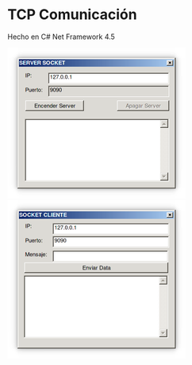 # TCP Comunicación
Hecho en C# Net Framework 4.5

![Servidor](https://raw.githubusercontent.com/RicardoValladares/Csharp/main/4%20TCP%20Servidor%20y%20Cliente/SocketServer.PNG)
![Cliente](https://raw.githubusercontent.com/RicardoValladares/Csharp/main/4%20TCP%20Servidor%20y%20Cliente/SocketCliente.PNG)
